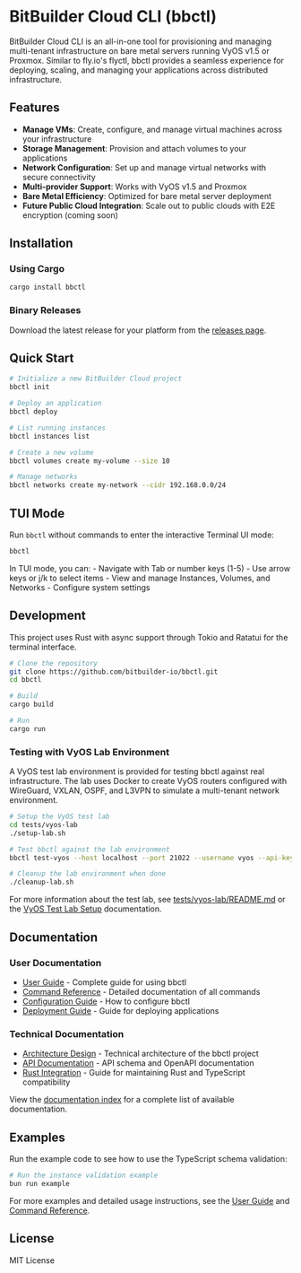 # BitBuilder Cloud CLI (bbctl)

BitBuilder Cloud CLI is an all-in-one tool for provisioning and managing multi-tenant infrastructure on bare metal servers running VyOS v1.5 or Proxmox. Similar to fly.io's flyctl, bbctl provides a seamless experience for deploying, scaling, and managing your applications across distributed infrastructure.

## Features

-   **Manage VMs**: Create, configure, and manage virtual machines across your infrastructure
-   **Storage Management**: Provision and attach volumes to your applications
-   **Network Configuration**: Set up and manage virtual networks with secure connectivity
-   **Multi-provider Support**: Works with VyOS v1.5 and Proxmox
-   **Bare Metal Efficiency**: Optimized for bare metal server deployment
-   **Future Public Cloud Integration**: Scale out to public clouds with E2E encryption (coming soon)

## Installation

### Using Cargo

```bash
cargo install bbctl
```

### Binary Releases

Download the latest release for your platform from the [releases page].

[releases page]: https://github.com/bitbuilder-io/bbctl/releases

## Quick Start

```bash
# Initialize a new BitBuilder Cloud project
bbctl init

# Deploy an application
bbctl deploy

# List running instances
bbctl instances list

# Create a new volume
bbctl volumes create my-volume --size 10

# Manage networks
bbctl networks create my-network --cidr 192.168.0.0/24
```

## TUI Mode

Run `bbctl` without commands to enter the interactive Terminal UI mode:

```bash
bbctl
```

In TUI mode, you can: - Navigate with Tab or number keys (1-5) - Use arrow keys or j/k to select items - View and manage Instances, Volumes, and Networks - Configure system settings

## Development

This project uses Rust with async support through Tokio and Ratatui for the terminal interface.

```bash
# Clone the repository
git clone https://github.com/bitbuilder-io/bbctl.git
cd bbctl

# Build
cargo build

# Run
cargo run
```

### Testing with VyOS Lab Environment

A VyOS test lab environment is provided for testing bbctl against real infrastructure. The lab uses Docker to create VyOS routers configured with WireGuard, VXLAN, OSPF, and L3VPN to simulate a multi-tenant network environment.

```bash
# Setup the VyOS test lab
cd tests/vyos-lab
./setup-lab.sh

# Test bbctl against the lab environment
bbctl test-vyos --host localhost --port 21022 --username vyos --api-key bbctl-test-api

# Cleanup the lab environment when done
./cleanup-lab.sh
```

For more information about the test lab, see [tests/vyos-lab/README.md] or the [VyOS Test Lab Setup] documentation.

[tests/vyos-lab/README.md]: tests/vyos-lab/README.md
[VyOS Test Lab Setup]: docs/vyos-test-lab-setup.md

## Documentation

### User Documentation

-   [User Guide] - Complete guide for using bbctl
-   [Command Reference] - Detailed documentation of all commands
-   [Configuration Guide] - How to configure bbctl
-   [Deployment Guide] - Guide for deploying applications

[User Guide]: docs/user-guide.md
[Command Reference]: docs/command-reference.md
[Configuration Guide]: docs/configuration-guide.md
[Deployment Guide]: docs/deployment-guide.md

### Technical Documentation

-   [Architecture Design] - Technical architecture of the bbctl project
-   [API Documentation] - API schema and OpenAPI documentation
-   [Rust Integration] - Guide for maintaining Rust and TypeScript compatibility

[Architecture Design]: docs/ARCHITECTURE_DESIGN.md
[API Documentation]: docs/api-readme.md
[Rust Integration]: docs/rust-integration.md

View the [documentation index] for a complete list of available documentation.

[documentation index]: docs/index.md

## Examples

Run the example code to see how to use the TypeScript schema validation:

```bash
# Run the instance validation example
bun run example
```

For more examples and detailed usage instructions, see the [User Guide] and [Command Reference].

[User Guide]: docs/user-guide.md
[Command Reference]: docs/command-reference.md

## License

MIT License
